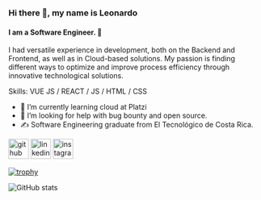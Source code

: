 ### Hi there 👋, my name is Leonardo
####  I am a Software Engineer. 👋

I had versatile experience in development, both on the Backend and Frontend, as well as in Cloud-based solutions. My passion is finding different ways to optimize and improve process efficiency through innovative technological solutions.

Skills: VUE JS / REACT / JS / HTML / CSS

- 🌱 I’m currently learning cloud at Platzi 
- 🤔 I’m looking for help with bug bounty and open source. 
- ✍ Software Engineering graduate from El Tecnológico de Costa Rica. 


[<img src='https://cdn.jsdelivr.net/npm/simple-icons@3.0.1/icons/github.svg' alt='github' height='40'>](https://github.com/LeonardoFarina)  [<img src='https://cdn.jsdelivr.net/npm/simple-icons@3.0.1/icons/linkedin.svg' alt='linkedin' height='40'>](https://www.linkedin.com/in/ldfozamis/)  [<img src='https://cdn.jsdelivr.net/npm/simple-icons@3.0.1/icons/instagram.svg' alt='instagram' height='40'>](https://www.instagram.com/leo.far00/)  

[![trophy](https://github-profile-trophy.vercel.app/?username=ryo-ma)](https://github.com/ryo-ma/github-profile-trophy)

![GitHub stats](https://github-readme-stats.vercel.app/api?username=LeonardoFarina&show_icons=true&count_private=true)  

